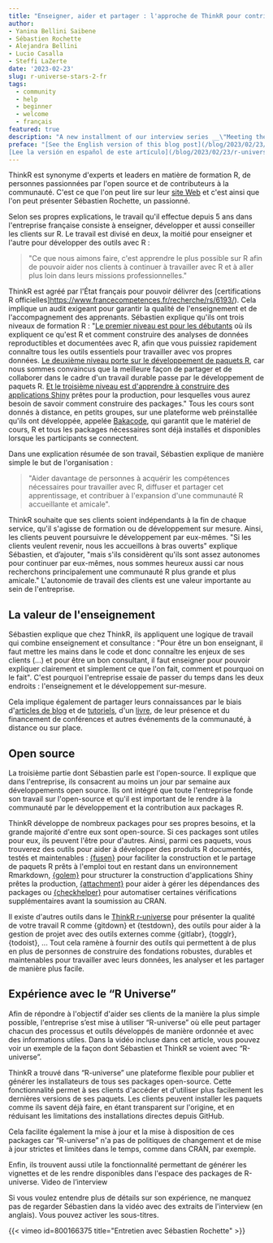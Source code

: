 ```yaml
---
title: "Enseigner, aider et partager : l'approche de ThinkR pour contribuer à la croissance d’une communauté R conviviale"
author: 
- Yanina Bellini Saibene
- Sébastien Rochette
- Alejandra Bellini 
- Lucio Casalla 
- Steffi LaZerte
date: '2023-02-23'
slug: r-universe-stars-2-fr
tags:
  - community
  - help
  - beginner
  - welcome
  - français
featured: true
description: "A new installment of our interview series __\"Meeting the stars of the R-Universe\"__. We go to France to get a closer look at the work of the people at ThinkR."
preface: "[See the English version of this blog post](/blog/2023/02/23/r-universe-stars-2-en/),
[Lee la versión en español de este artículo](/blog/2023/02/23/r-universe-stars-2-es/)"
---
```


ThinkR est synonyme d'experts et leaders en matière de formation R, de personnes passionnées par l'open source et de contributeurs à la communauté. C'est ce que l'on peut lire sur leur [site Web](https://thinkr.fr/) et c'est ainsi que l'on peut présenter Sébastien Rochette, un passionné.

Selon ses propres explications, le travail qu'il effectue depuis 5 ans dans l'entreprise française consiste à enseigner, développer et aussi conseiller les clients sur R. Le travail est divisé en deux, la moitié pour enseigner et l'autre pour développer des outils avec R :

> "Ce que nous aimons faire, c'est apprendre le plus possible sur R afin de pouvoir aider nos clients à continuer à travailler avec R et à aller plus loin dans leurs missions professionnelles."

ThinkR est agréé par l'État français pour pouvoir délivrer des [certifications R officielles]https://www.francecompetences.fr/recherche/rs/6193/).  Cela implique un audit exigeant pour garantir la qualité de l'enseignement et de l'accompagnement des apprenants. Sébastien explique qu'ils ont trois niveaux de formation R : "[Le premier niveau est pour les débutants](https://thinkr.fr/formation-au-logiciel-r/rs6193-analyse-statistique-de-donnees-avec-le-langage-r/) où ils expliquent ce qu'est R et comment construire des analyses de données reproductibles et documentées avec R, afin que vous puissiez rapidement connaître tous les outils essentiels pour travailler avec vos propres données. [Le deuxième niveau porte sur le développement de paquets R](https://thinkr.fr/formation-au-logiciel-r/creation-de-packages-r/), car nous sommes convaincus que la meilleure façon de partager et de collaborer dans le cadre d'un travail durable passe par le développement de paquets R. [Et le troisième niveau est d'apprendre à construire des applications Shiny](https://thinkr.fr/formation-au-logiciel-r/formation-shiny/) prêtes pour la production, pour lesquelles vous aurez besoin de savoir comment construire des packages." Tous les cours sont donnés à distance, en petits groupes, sur une plateforme web préinstallée qu'ils ont développée, appelée [Bakacode](https://thinkr.fr/cest-quoi-bakacode.pdf), qui garantit que le matériel de cours, R et tous les packages nécessaires sont déjà installés et disponibles lorsque les participants se connectent.

Dans une explication résumée de son travail, Sébastien explique de manière simple le but de l'organisation : 

> "Aider davantage de personnes à acquérir les compétences nécessaires pour travailler avec R, diffuser et partager cet apprentissage, et contribuer à l'expansion d'une communauté R accueillante et amicale".

ThinkR souhaite que ses clients soient indépendants à la fin de chaque service, qu'il s'agisse de formation ou de développement sur mesure. Ainsi, les clients peuvent poursuivre le développement par eux-mêmes. "Si les clients veulent revenir, nous les accueillons à bras ouverts" explique Sébastien, et d’ajouter, "mais s'ils considèrent qu'ils sont assez autonomes pour continuer par eux-mêmes, nous sommes heureux aussi car nous recherchons principalement une communauté R plus grande et plus amicale." L'autonomie de travail des clients est une valeur importante au sein de l'entreprise.

## La valeur de l'enseignement

Sébastien explique que chez ThinkR, ils appliquent une logique de travail qui combine enseignement et consultance : "Pour être un bon enseignant, il faut mettre les mains dans le code et donc connaître les enjeux de ses clients (...) et pour être un bon consultant, il faut enseigner pour pouvoir expliquer clairement et simplement ce que l'on fait, comment et pourquoi on le fait". C'est pourquoi l'entreprise essaie de passer du temps dans les deux endroits : l'enseignement et le développement sur-mesure.

Cela implique également de partager leurs connaissances par le biais d'[articles de blog](https://rtask.thinkr.fr/fr/blog/) et de [tutoriels](https://thinkr.fr/blog/), d'un [livre](http://engineering-shiny.org/), de leur présence et du financement de conférences et autres événements de la communauté, à distance ou sur place.


## Open source

La troisième partie dont Sébastien parle est l'open-source. Il explique que dans l'entreprise, ils consacrent au moins un jour par semaine aux développements open source. Ils ont intégré que toute l'entreprise fonde son travail sur l'open-source et qu'il est important de le rendre à la communauté par le développement et la contribution aux packages R. 

ThinkR développe de nombreux packages pour ses propres besoins, et la grande majorité d'entre eux sont open-source. Si ces packages sont utiles pour eux, ils peuvent l'être pour d'autres. Ainsi, parmi ces paquets, vous trouverez des outils pour aider à développer des produits R documentés, testés et maintenables : [{fusen}](https://thinkr-open.r-universe.dev/fusen) pour faciliter la construction et le partage de paquets R prêts à l'emploi tout en restant dans un environnement Rmarkdown, [{golem}](https://thinkr-open.r-universe.dev/golem) pour structurer la construction d'applications Shiny prêtes la production, [{attachment}](https://thinkr-open.r-universe.dev/attachment) pour aider à gérer les dépendances des packages ou [{checkhelper}](https://thinkr-open.r-universe.dev/checkhelper) pour automatiser certaines vérifications supplémentaires avant la soumission au CRAN. 

Il existe d'autres outils dans le [ThinkR r-universe](https://thinkr-open.r-universe.dev/) pour présenter la qualité de votre travail R comme {gitdown} et {testdown}, des outils pour aider à la gestion de projet avec des outils externes comme {gitlabr}, {togglr}, {todoist}, ... Tout cela ramène à fournir des outils qui permettent à de plus en plus de personnes de construire des fondations robustes, durables et maintenables pour travailler avec leurs données, les analyser et les partager de manière plus facile.

## Expérience avec le “R Universe”


Afin de répondre à l'objectif d'aider ses clients de la manière la plus simple possible, l'entreprise s’est mise à utiliser “R-universe” où elle peut partager chacun des processus et outils développés de manière ordonnée et avec des informations utiles.
Dans la vidéo incluse dans cet article, vous pouvez voir un exemple de la façon dont Sébastien et ThinkR se voient avec “R-universe”.

ThinkR a trouvé dans “R-universe” une plateforme flexible pour publier et générer les installateurs de tous ses packages open-source. Cette fonctionnalité permet à ses clients d'accéder et d'utiliser plus facilement les dernières versions de ses paquets. Les clients peuvent installer les paquets comme ils savent déjà faire, en étant transparent sur l'origine, et en réduisant les limitations des installations directes depuis GitHub.  

Cela facilite également la mise à jour et la mise à disposition de ces packages car “R-universe” n'a pas de politiques de changement et de mise à jour strictes et limitées dans le temps, comme dans CRAN, par exemple.  

Enfin, ils trouvent aussi utile la fonctionnalité permettant de générer les vignettes et de les rendre disponibles dans l'espace des packages de R-universe.
Video de l’interview

Si vous voulez entendre plus de détails sur son expérience, ne manquez pas de regarder Sébastien dans la vidéo avec des extraits de l'interview (en anglais). Vous pouvez activer les sous-titres.

{{< vimeo id=800166375 title="Entretien avec Sébastien Rochette" >}}

